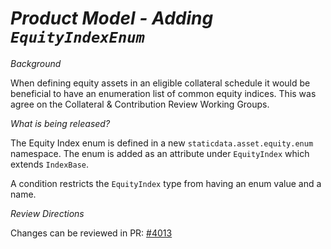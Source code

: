 # *Product Model - Adding `EquityIndexEnum`*

_Background_

When defining equity assets in an eligible collateral schedule it would be beneficial to have an enumeration list of common equity indices. This was agree on the Collateral & Contribution Review Working Groups.

_What is being released?_

The Equity Index enum is defined in a new `staticdata.asset.equity.enum` namespace. The enum is added as an attribute under `EquityIndex` which extends `IndexBase`.

A condition restricts the `EquityIndex` type from having an enum value and a name.

_Review Directions_

Changes can be reviewed in PR: [#4013](https://github.com/finos/common-domain-model/pull/4013)
